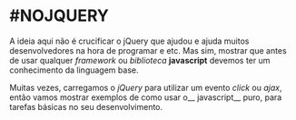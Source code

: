 # #NOJQUERY

A ideia aqui não é crucificar o jQuery que ajudou e ajuda muitos desenvolvedores na hora de programar e etc. Mas sim, mostrar que antes de usar qualquer _framework_ ou _biblioteca_ __javascript__ devemos ter um conhecimento da linguagem base. 

Muitas vezes, carregamos o _jQuery_ para utilizar um evento _click_ ou _ajax_, então vamos mostrar exemplos de como usar o__ javascript__ puro, para tarefas básicas no seu desenvolvimento.

